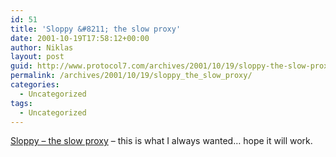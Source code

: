 ```yaml
---
id: 51
title: 'Sloppy &#8211; the slow proxy'
date: 2001-10-19T17:58:12+00:00
author: Niklas
layout: post
guid: http://www.protocol7.com/archives/2001/10/19/sloppy-the-slow-proxy/
permalink: /archives/2001/10/19/sloppy_the_slow_proxy/
categories:
  - Uncategorized
tags:
  - Uncategorized
---
```

<div class='microid-b1f25247a3a729e357e0f1feb8a18515244207a5'>
  <p>
    <a href="http://www.dallaway.com/sloppy/">Sloppy &#8211; the slow proxy</a> &#8211; this is what I always wanted&#8230; hope it will work.
  </p>
</div>